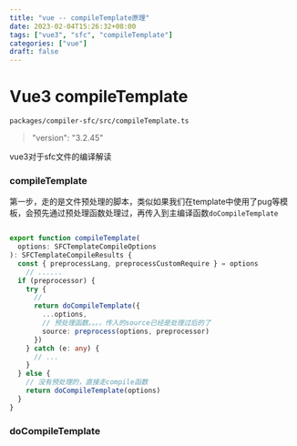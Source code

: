 ```yaml
---
title: "vue -- compileTemplate原理"
date: 2023-02-04T15:26:32+08:00
tags: ["vue3", "sfc", "compileTemplate"]
categories: ["vue"]
draft: false
---
```




# Vue3 compileTemplate



`packages/compiler-sfc/src/compileTemplate.ts`

>   "version": "3.2.45"



vue3对于sfc文件的编译解读



### compileTemplate

第一步，走的是文件预处理的脚本，类似如果我们在template中使用了pug等模板，会预先通过预处理函数处理过，再传入到主编译函数`doCompileTemplate`

```typescript

export function compileTemplate(
  options: SFCTemplateCompileOptions
): SFCTemplateCompileResults {
  const { preprocessLang, preprocessCustomRequire } = options
	// ......
  if (preprocessor) {
    try {
      // 
      return doCompileTemplate({
        ...options,
        // 预处理函数。。。，传入的source已经是处理过后的了
        source: preprocess(options, preprocessor)
      })
    } catch (e: any) {
      // ...
    }
  } else {
    // 没有预处理的，直接走compile函数
    return doCompileTemplate(options)
  }
}
```



### doCompileTemplate

